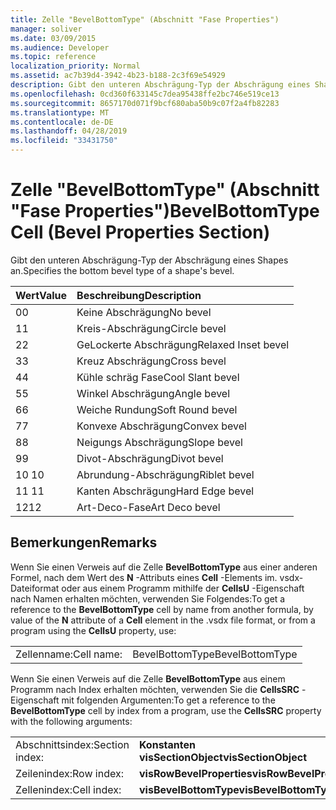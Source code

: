 ```yaml
---
title: Zelle "BevelBottomType" (Abschnitt "Fase Properties")
manager: soliver
ms.date: 03/09/2015
ms.audience: Developer
ms.topic: reference
localization_priority: Normal
ms.assetid: ac7b39d4-3942-4b23-b188-2c3f69e54929
description: Gibt den unteren Abschrägung-Typ der Abschrägung eines Shapes an.
ms.openlocfilehash: 0cd360f633145c7dea95438ffe2bc746e519ce13
ms.sourcegitcommit: 8657170d071f9bcf680aba50b9c07f2a4fb82283
ms.translationtype: MT
ms.contentlocale: de-DE
ms.lasthandoff: 04/28/2019
ms.locfileid: "33431750"
---
```

# <a name="bevelbottomtype-cell-bevel-properties-section"></a><span data-ttu-id="3f74c-103">Zelle "BevelBottomType" (Abschnitt "Fase Properties")</span><span class="sxs-lookup"><span data-stu-id="3f74c-103">BevelBottomType Cell (Bevel Properties Section)</span></span>

<span data-ttu-id="3f74c-104">Gibt den unteren Abschrägung-Typ der Abschrägung eines Shapes an.</span><span class="sxs-lookup"><span data-stu-id="3f74c-104">Specifies the bottom bevel type of a shape's bevel.</span></span>
  
|<span data-ttu-id="3f74c-105">**Wert**</span><span class="sxs-lookup"><span data-stu-id="3f74c-105">**Value**</span></span>|<span data-ttu-id="3f74c-106">**Beschreibung**</span><span class="sxs-lookup"><span data-stu-id="3f74c-106">**Description**</span></span>|
|:-----|:-----|
|<span data-ttu-id="3f74c-107">0</span><span class="sxs-lookup"><span data-stu-id="3f74c-107">0</span></span>  <br/> |<span data-ttu-id="3f74c-108">Keine Abschrägung</span><span class="sxs-lookup"><span data-stu-id="3f74c-108">No bevel</span></span>  <br/> |
|<span data-ttu-id="3f74c-109">1</span><span class="sxs-lookup"><span data-stu-id="3f74c-109">1</span></span>  <br/> |<span data-ttu-id="3f74c-110">Kreis-Abschrägung</span><span class="sxs-lookup"><span data-stu-id="3f74c-110">Circle bevel</span></span>  <br/> |
|<span data-ttu-id="3f74c-111">2</span><span class="sxs-lookup"><span data-stu-id="3f74c-111">2</span></span>  <br/> |<span data-ttu-id="3f74c-112">GeLockerte Abschrägung</span><span class="sxs-lookup"><span data-stu-id="3f74c-112">Relaxed Inset bevel</span></span>  <br/> |
|<span data-ttu-id="3f74c-113">3</span><span class="sxs-lookup"><span data-stu-id="3f74c-113">3</span></span>  <br/> |<span data-ttu-id="3f74c-114">Kreuz Abschrägung</span><span class="sxs-lookup"><span data-stu-id="3f74c-114">Cross bevel</span></span>  <br/> |
|<span data-ttu-id="3f74c-115">4</span><span class="sxs-lookup"><span data-stu-id="3f74c-115">4</span></span>  <br/> |<span data-ttu-id="3f74c-116">Kühle schräg Fase</span><span class="sxs-lookup"><span data-stu-id="3f74c-116">Cool Slant bevel</span></span>  <br/> |
|<span data-ttu-id="3f74c-117">5</span><span class="sxs-lookup"><span data-stu-id="3f74c-117">5</span></span>  <br/> |<span data-ttu-id="3f74c-118">Winkel Abschrägung</span><span class="sxs-lookup"><span data-stu-id="3f74c-118">Angle bevel</span></span>  <br/> |
|<span data-ttu-id="3f74c-119">6</span><span class="sxs-lookup"><span data-stu-id="3f74c-119">6</span></span>  <br/> |<span data-ttu-id="3f74c-120">Weiche Rundung</span><span class="sxs-lookup"><span data-stu-id="3f74c-120">Soft Round bevel</span></span>  <br/> |
|<span data-ttu-id="3f74c-121">7</span><span class="sxs-lookup"><span data-stu-id="3f74c-121">7</span></span>  <br/> |<span data-ttu-id="3f74c-122">Konvexe Abschrägung</span><span class="sxs-lookup"><span data-stu-id="3f74c-122">Convex bevel</span></span>  <br/> |
|<span data-ttu-id="3f74c-123">8</span><span class="sxs-lookup"><span data-stu-id="3f74c-123">8</span></span>  <br/> |<span data-ttu-id="3f74c-124">Neigungs Abschrägung</span><span class="sxs-lookup"><span data-stu-id="3f74c-124">Slope bevel</span></span>  <br/> |
|<span data-ttu-id="3f74c-125">9</span><span class="sxs-lookup"><span data-stu-id="3f74c-125">9</span></span>  <br/> |<span data-ttu-id="3f74c-126">Divot-Abschrägung</span><span class="sxs-lookup"><span data-stu-id="3f74c-126">Divot bevel</span></span>  <br/> |
|<span data-ttu-id="3f74c-127">10 </span><span class="sxs-lookup"><span data-stu-id="3f74c-127">10</span></span>  <br/> |<span data-ttu-id="3f74c-128">Abrundung-Abschrägung</span><span class="sxs-lookup"><span data-stu-id="3f74c-128">Riblet bevel</span></span>  <br/> |
|<span data-ttu-id="3f74c-129">11 </span><span class="sxs-lookup"><span data-stu-id="3f74c-129">11</span></span>  <br/> |<span data-ttu-id="3f74c-130">Kanten Abschrägung</span><span class="sxs-lookup"><span data-stu-id="3f74c-130">Hard Edge bevel</span></span>  <br/> |
|<span data-ttu-id="3f74c-131">12</span><span class="sxs-lookup"><span data-stu-id="3f74c-131">12</span></span>  <br/> |<span data-ttu-id="3f74c-132">Art-Deco-Fase</span><span class="sxs-lookup"><span data-stu-id="3f74c-132">Art Deco bevel</span></span>  <br/> |
   
## <a name="remarks"></a><span data-ttu-id="3f74c-133">Bemerkungen</span><span class="sxs-lookup"><span data-stu-id="3f74c-133">Remarks</span></span>

<span data-ttu-id="3f74c-134">Wenn Sie einen Verweis auf die Zelle **BevelBottomType** aus einer anderen Formel, nach dem Wert des **N** -Attributs eines **Cell** -Elements im. vsdx-Dateiformat oder aus einem Programm mithilfe der **CellsU** -Eigenschaft nach Namen erhalten möchten, verwenden Sie Folgendes:</span><span class="sxs-lookup"><span data-stu-id="3f74c-134">To get a reference to the **BevelBottomType** cell by name from another formula, by value of the **N** attribute of a **Cell** element in the .vsdx file format, or from a program using the **CellsU** property, use:</span></span> 
  
|||
|:-----|:-----|
| <span data-ttu-id="3f74c-135">Zellenname:</span><span class="sxs-lookup"><span data-stu-id="3f74c-135">Cell name:</span></span>  <br/> | <span data-ttu-id="3f74c-136">BevelBottomType</span><span class="sxs-lookup"><span data-stu-id="3f74c-136">BevelBottomType</span></span>  <br/> |
   
<span data-ttu-id="3f74c-137">Wenn Sie einen Verweis auf die Zelle **BevelBottomType** aus einem Programm nach Index erhalten möchten, verwenden Sie die **CellsSRC** -Eigenschaft mit folgenden Argumenten:</span><span class="sxs-lookup"><span data-stu-id="3f74c-137">To get a reference to the **BevelBottomType** cell by index from a program, use the **CellsSRC** property with the following arguments:</span></span> 
  
|||
|:-----|:-----|
| <span data-ttu-id="3f74c-138">Abschnittsindex:</span><span class="sxs-lookup"><span data-stu-id="3f74c-138">Section index:</span></span>  <br/> |<span data-ttu-id="3f74c-139">**Konstanten visSectionObject**</span><span class="sxs-lookup"><span data-stu-id="3f74c-139">**visSectionObject**</span></span> <br/> |
| <span data-ttu-id="3f74c-140">Zeilenindex:</span><span class="sxs-lookup"><span data-stu-id="3f74c-140">Row index:</span></span>  <br/> |<span data-ttu-id="3f74c-141">**visRowBevelProperties**</span><span class="sxs-lookup"><span data-stu-id="3f74c-141">**visRowBevelProperties**</span></span> <br/> |
| <span data-ttu-id="3f74c-142">Zellenindex:</span><span class="sxs-lookup"><span data-stu-id="3f74c-142">Cell index:</span></span>  <br/> |<span data-ttu-id="3f74c-143">**visBevelBottomType**</span><span class="sxs-lookup"><span data-stu-id="3f74c-143">**visBevelBottomType**</span></span> <br/> |
   

